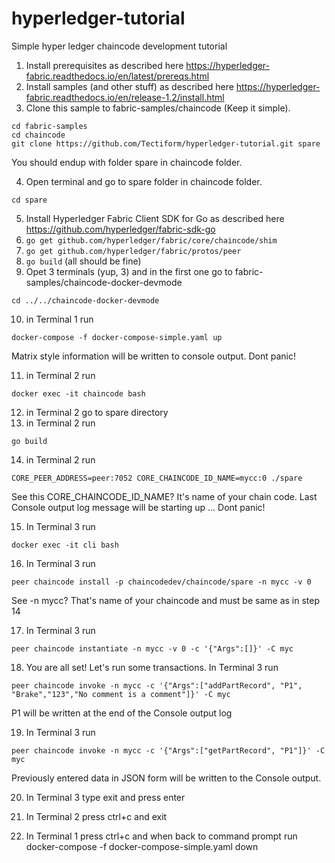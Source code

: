 # hyperledger-tutorial
Simple hyper ledger chaincode development tutorial

1. Install prerequisites as described here https://hyperledger-fabric.readthedocs.io/en/latest/prereqs.html
2. Install samples (and other stuff) as described here https://hyperledger-fabric.readthedocs.io/en/release-1.2/install.html
3. Clone this sample to fabric-samples/chaincode (Keep it simple). 
```
cd fabric-samples
cd chaincode
git clone https://github.com/Tectiform/hyperledger-tutorial.git spare
```
You should endup with folder spare in chaincode folder.

4. Open terminal and go to spare folder in chaincode folder.
```
cd spare
```
5. Install Hyperledger Fabric Client SDK for Go as described here https://github.com/hyperledger/fabric-sdk-go
6. `go get github.com/hyperledger/fabric/core/chaincode/shim`
7. `go get github.com/hyperledger/fabric/protos/peer`
8. `go build` (all should be fine)
9. Opet 3 terminals (yup, 3) and in the first one go to fabric-samples/chaincode-docker-devmode
```
cd ../../chaincode-docker-devmode
```
10. in Terminal 1 run 
```
docker-compose -f docker-compose-simple.yaml up
```
Matrix style information will be written to console output. Dont panic!

11. in Terminal 2 run 
```
docker exec -it chaincode bash
```
12. in Terminal 2 go to spare directory
13. in Terminal 2 run 
```
go build
```
14. in Terminal 2 run 
```
CORE_PEER_ADDRESS=peer:7052 CORE_CHAINCODE_ID_NAME=mycc:0 ./spare 
```
See this CORE_CHAINCODE_ID_NAME? It's name of your chain code. Last Console output log message will be starting up ... Dont panic!

15. In Terminal 3 run 
```
docker exec -it cli bash
```
16. In Terminal 3 run 
```
peer chaincode install -p chaincodedev/chaincode/spare -n mycc -v 0 
```
See -n mycc? That's name of your chaincode and must be same as in step 14

17. In Terminal 3 run 
```
peer chaincode instantiate -n mycc -v 0 -c '{"Args":[]}' -C myc
```
18. You are all set! Let's run some transactions. In Terminal 3 run 
```
peer chaincode invoke -n mycc -c '{"Args":["addPartRecord", "P1", "Brake","123","No comment is a comment"]}' -C myc 
```
P1 will be written at the end of the Console output log

19. In Terminal 3 run 
```
peer chaincode invoke -n mycc -c '{"Args":["getPartRecord", "P1"]}' -C myc
```
Previously entered data in JSON form will be written to the Console output.

20. In Terminal 3 type exit and press enter

21. In Terminal 2 press ctrl+c and exit

22. In Terminal 1 press ctrl+c and when back to command prompt run docker-compose -f docker-compose-simple.yaml down 
